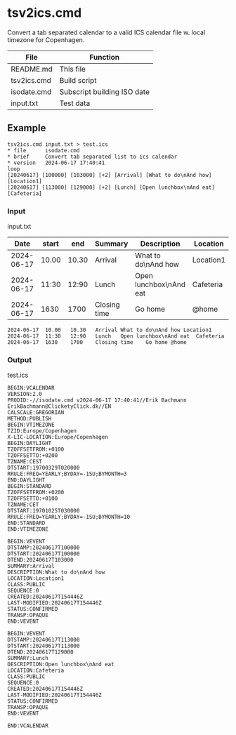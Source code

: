 # tsv2ics.cmd

Convert a tab separated calendar to a valid ICS calendar file w. local timezone for Copenhagen.


File | Function
---|---
README.md  | This file
tsv2ics.cmd | Build script
isodate.cmd  | Subscript building ISO date
input.txt  | Test data


## Example

```
tsv2ics.cmd input.txt > test.ics
* file      isodate.cmd
* brief     Convert tab separated list to ics calendar
* version   2024-06-17 17:40:41
loop
[20240617] [100000] [103000] [+2] [Arrival] [What to do\nAnd how] [Location1]
[20240617] [113000] [129000] [+2] [Lunch] [Open lunchbox\nAnd eat] [Cafeteria]
```

### Input
input.txt



Date|start|end|Summary|Description|Location
---|---|---|---|---|---|
2024-06-17	|10.00	|10.30	|Arrival	|What to do\nAnd how	|Location1
2024-06-17	|11:30	|12:90	|Lunch	|Open lunchbox\nAnd eat	|Cafeteria
2024-06-17	|1630	|1700	|Closing time	|Go home	|@home

```csv
2024-06-17	10.00	10.30	Arrival	What to do\nAnd how	Location1
2024-06-17	11:30	12:90	Lunch	Open lunchbox\nAnd eat	Cafeteria
2024-06-17	1630	1700	Closing time	Go home	@home
```

### Output


test.ics

```ics
BEGIN:VCALENDAR
VERSION:2.0
PRODID:-//isodate.cmd v2024-06-17 17:40:41//Erik Bachmann ErikBachmann@ClicketyClick.dk//EN
CALSCALE:GREGORIAN
METHOD:PUBLISH
BEGIN:VTIMEZONE
TZID:Europe/Copenhagen
X-LIC-LOCATION:Europe/Copenhagen
BEGIN:DAYLIGHT
TZOFFSETFROM:+0100
TZOFFSETTO:+0200
TZNAME:CEST
DTSTART:19700329T020000
RRULE:FREQ=YEARLY;BYDAY=-1SU;BYMONTH=3
END:DAYLIGHT
BEGIN:STANDARD
TZOFFSETFROM:+0200
TZOFFSETTO:+0100
TZNAME:CET
DTSTART:19701025T030000
RRULE:FREQ=YEARLY;BYDAY=-1SU;BYMONTH=10
END:STANDARD
END:VTIMEZONE

BEGIN:VEVENT
DTSTAMP:20240617T100000
DTSTART:20240617T100000
DTEND:20240617T103000
SUMMARY:Arrival
DESCRIPTION:What to do\nAnd how
LOCATION:Location1
CLASS:PUBLIC
SEQUENCE:0
CREATED:20240617T154446Z
LAST-MODIFIED:20240617T154446Z
STATUS:CONFIRMED
TRANSP:OPAQUE
END:VEVENT

BEGIN:VEVENT
DTSTAMP:20240617T113000
DTSTART:20240617T113000
DTEND:20240617T129000
SUMMARY:Lunch
DESCRIPTION:Open lunchbox\nAnd eat
LOCATION:Cafeteria
CLASS:PUBLIC
SEQUENCE:0
CREATED:20240617T154446Z
LAST-MODIFIED:20240617T154446Z
STATUS:CONFIRMED
TRANSP:OPAQUE
END:VEVENT

END:VCALENDAR
```
